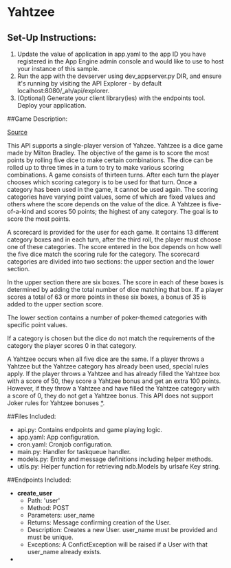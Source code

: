 # Yahtzee

## Set-Up Instructions:
1.  Update the value of application in app.yaml to the app ID you have registered
 in the App Engine admin console and would like to use to host your instance of this sample.
1.  Run the app with the devserver using dev_appserver.py DIR, and ensure it's
 running by visiting the API Explorer - by default localhost:8080/_ah/api/explorer.
1.  (Optional) Generate your client library(ies) with the endpoints tool.
 Deploy your application.

##Game Description:

[Source](https://en.wikipedia.org/wiki/Yahtzee)

This API supports a single-player version of Yahzee.  Yahtzee is a dice game made by Milton Bradley.  The objective of the game is to score the most points by rolling five dice to make certain combinations.  The dice can be rolled up to three times in a turn to try to make various scoring combinations.  A game consists of thirteen turns.  After each turn the player chooses which scoring category is to be used for that turn.  Once a category has been used in the game, it cannot be used again.  The scoring categories have varying point values, some of which are fixed values and others where the score depends on the value of the dice.  A Yahtzee is five-of-a-kind and scores 50 points; the highest of any category.  The goal is to score the most points.

A scorecard is provided for the user for each game.  It contains 13 different category boxes and in each turn, after the third roll, the player must choose one of these categories. The score entered in the box depends on how well the five dice match the scoring rule for the category.  The scorecard categories are divided into two sections: the upper section and the lower section.

In the upper section there are six boxes. The score in each of these boxes is determined by adding the total number of dice matching that box.  If a player scores a total of 63 or more points in these six boxes, a bonus of 35 is added to the upper section score.

The lower section contains a number of poker-themed categories with specific point values.

If a category is chosen but the dice do not match the requirements of the category the player scores 0 in that category. 

A Yahtzee occurs when all five dice are the same. If a player throws a Yahtzee but the Yahtzee category has already been used, special rules apply.  If the player throws a Yahtzee and has already filled the Yahtzee box with a score of 50, they score a Yahtzee bonus and get an extra 100 points. However, if they throw a Yahtzee and have filled the Yahtzee category with a score of 0, they do not get a Yahtzee bonus.  This API does not support Joker rules for Yahtzee bonuses [*](https://en.wikipedia.org/wiki/Yahtzee#Rules).

##Files Included:
 - api.py: Contains endpoints and game playing logic.
 - app.yaml: App configuration.
 - cron.yaml: Cronjob configuration.
 - main.py: Handler for taskqueue handler.
 - models.py: Entity and message definitions including helper methods.
 - utils.py: Helper function for retrieving ndb.Models by urlsafe Key string.

##Endpoints Included:
- **create_user**
    - Path: 'user'
    - Method: POST
    - Parameters: user_name
    - Returns: Message confirming creation of the User.
    - Description: Creates a new User.  user_name must be provided and must be unique.
    - Exceptions: A ConfictException will be raised if a User with that user_name already exists.
- 
